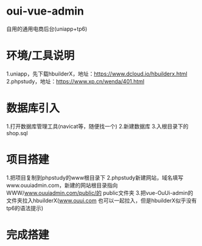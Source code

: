 # oui-vue-admin
自用的通用电商后台(uniapp+tp6)
# 环境/工具说明
1.uniapp，先下载hbuilderX，地址：https://www.dcloud.io/hbuilderx.html
2.phpstudy，地址：https://www.xp.cn/wenda/401.html
# 数据库引入
1.打开数据库管理工具(navicat等，随便找一个)
2.新建数据库
3.入根目录下的shop.sql
# 项目搭建
1.把项目复制到phpstudy的www根目录下
2.phpstudy新建网站，域名填写www.ouuiadmin.com，新建的网站根目录指向WWW/www.ouuiadmin.com/public/的 public文件夹
3.把vue-OuUi-admin的文件夹拉入hbuilderX(www.ouui.com 也可以一起拉入，但是hbuilderX似乎没有tp6的语法提示)
# 完成搭建
